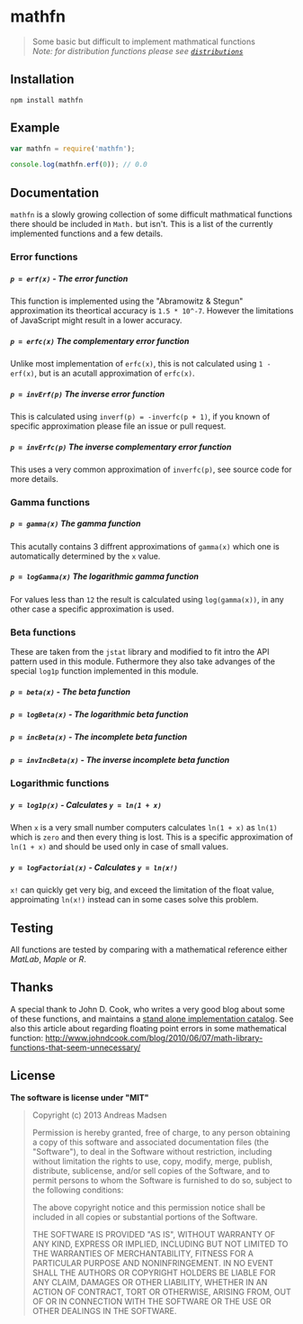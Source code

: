# mathfn

> Some basic but difficult to implement mathmatical functions<br>
> _Note: for distribution functions please see [`distributions`](https://github.com/AndreasMadsen/distributions)_

## Installation

```sheel
npm install mathfn
```

## Example

```javascript
var mathfn = require('mathfn');

console.log(mathfn.erf(0)); // 0.0
```

## Documentation

`mathfn` is a slowly growing collection of some difficult mathmatical functions
there should be included in `Math.` but isn't. This is a list of the currently
implemented functions and a few details.

### Error functions

##### `p = erf(x)` - The error function

This function is implemented using the "Abramowitz & Stegun" approximation
its theortical accuracy is `1.5 * 10^-7`. However the limitations of JavaScript
might result in a lower accuracy.

##### `p = erfc(x)` The complementary error function

Unlike most implementation of `erfc(x)`, this is not calculated using `1 - erf(x)`,
but is an acutall approximation of `erfc(x)`.

##### `p = invErf(p)` The inverse error function

This is calculated using `inverf(p) = -inverfc(p + 1)`, if you known of specific
approximation please file an issue or pull request.

##### `p = invErfc(p)` The inverse complementary error function

This uses a very common approximation of `inverfc(p)`, see source code for more
details.

### Gamma functions

##### `p = gamma(x)` The gamma function

This acutally contains 3 diffrent approximations of `gamma(x)` which one is
automatically determined by the `x` value.

##### `p = logGamma(x)` The logarithmic gamma function

For values less than `12` the result is calculated using `log(gamma(x))`, in
any other case a specific approximation is used.

### Beta functions

These are taken from the `jstat` library and modified to fit intro the API
pattern used in this module. Futhermore they also take advanges of the special
`log1p` function implemented in this module.

##### `p = beta(x)` - The beta function

##### `p = logBeta(x)` - The logarithmic beta function

##### `p = incBeta(x)` - The incomplete beta function

##### `p = invIncBeta(x)` - The inverse incomplete beta function

### Logarithmic functions

##### `y = log1p(x)` - Calculates `y = ln(1 + x)`

When `x` is a very small number computers calculates `ln(1 + x)` as `ln(1)` which
is `zero` and then every thing is lost. This is a specific approximation of
`ln(1 + x)` and should be used only in case of small values. 

##### `y = logFactorial(x)` - Calculates `y = ln(x!)`

`x!` can quickly get very big, and exceed the limitation of the float value,
approimating `ln(x!)` instead can in some cases solve this problem.

## Testing

All functions are tested by comparing with a mathematical reference
either _MatLab_, _Maple_ or _R_.

## Thanks

A special thank to John D. Cook, who writes a very good blog about some of these
functions, and maintains a [stand alone implementation catalog](http://www.johndcook.com/stand_alone_code.html).
See also this article about regarding floating point errors in some mathematical
function: http://www.johndcook.com/blog/2010/06/07/math-library-functions-that-seem-unnecessary/

## License

**The software is license under "MIT"**

> Copyright (c) 2013 Andreas Madsen
>
> Permission is hereby granted, free of charge, to any person obtaining a copy
> of this software and associated documentation files (the "Software"), to deal
> in the Software without restriction, including without limitation the rights
> to use, copy, modify, merge, publish, distribute, sublicense, and/or sell
> copies of the Software, and to permit persons to whom the Software is
> furnished to do so, subject to the following conditions:
>
> The above copyright notice and this permission notice shall be included in
> all copies or substantial portions of the Software.
>
> THE SOFTWARE IS PROVIDED "AS IS", WITHOUT WARRANTY OF ANY KIND, EXPRESS OR
> IMPLIED, INCLUDING BUT NOT LIMITED TO THE WARRANTIES OF MERCHANTABILITY,
> FITNESS FOR A PARTICULAR PURPOSE AND NONINFRINGEMENT. IN NO EVENT SHALL THE
> AUTHORS OR COPYRIGHT HOLDERS BE LIABLE FOR ANY CLAIM, DAMAGES OR OTHER
> LIABILITY, WHETHER IN AN ACTION OF CONTRACT, TORT OR OTHERWISE, ARISING FROM,
> OUT OF OR IN CONNECTION WITH THE SOFTWARE OR THE USE OR OTHER DEALINGS IN
> THE SOFTWARE.
